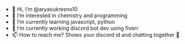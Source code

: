 - 👋 Hi, I’m @aryasukresno10
- 👀 I’m interested in chemistry and programming
- 🌱 I’m currently learning javascript, python
- 🔭 I’m currently working discord bot dev using fiverr
- 📫 How to reach me? Shows your discord id and chatting together 🤗

<!---
aryasukresno10/aryasukresno10 is a ✨ special ✨ repository because its `README.md` (this file) appears on your GitHub profile.
You can click the Preview link to take a look at your changes.
--->
